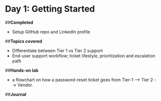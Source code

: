 # Day 1: Getting Started
##**Completed**
- Setup GitHub repo and LinkedIn profile
  
##**Topics covered**
- Differentiate between Tier 1 vs Tier 2 support
- End-user support workflow; ticket lifestyle, prioritization and escalation path
  
##**Hands-on lab**
- a flowchart on how a password-reset ticket goes from Tier-1 --> Tier 2 --> Vendor.

##**Journal**
  
